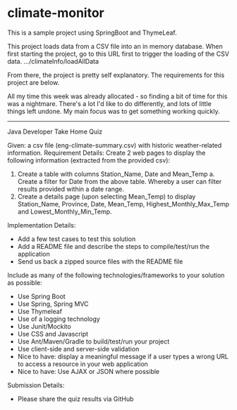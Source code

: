 # climate-monitor
This is a sample project using SpringBoot and ThymeLeaf.

This project loads data from a CSV file into an in memory database.  When first starting the project, go to this URL first to trigger the loading of the CSV data.
.../climateInfo/loadAllData

From there, the project is pretty self explanatory.  The requirements for this project are below.

All my time this week was already allocated - so finding a bit of time for this was a nightmare.
There's a lot I'd like to do differently, and lots of little things left undone.  My main focus was to get something working quickly.

----------------------------------

Java Developer Take Home Quiz

Given: 
a csv file (eng-climate-summary.csv) with historic weather-related information.
Requirement Details:
Create 2 web pages to display the following information (extracted from the provided csv):
1.	Create a table with columns Station_Name, Date and Mean_Temp
a.	Create a filter for Date from the above table. Whereby a user can filter results provided within a date range.
2.	Create a details page (upon selecting Mean_Temp) to display Station_Name, Province, Date, Mean_Temp, Highest_Monthly_Max_Temp and Lowest_Monthly_Min_Temp.

Implementation Details:
-	Add a few test cases to test this solution
-	Add a README file and describe the steps to compile/test/run the application
-	Send us back a zipped source files with the README file

Include as many of the following technologies/frameworks to your solution as possible:
-	Use Spring Boot
-	Use Spring, Spring MVC
-	Use Thymeleaf
-	Use of a logging technology
-	Use Junit/Mockito
-	Use CSS and Javascript
-	Use Ant/Maven/Gradle to build/test/run your project
-	Use client-side and server-side validation
-	Nice to have: display a meaningful message if a user types a wrong URL to access a resource in your web application
-	Nice to have: Use AJAX or JSON where possible

Submission Details:
-	Please share the quiz results via GitHub

